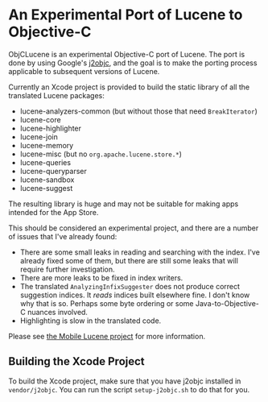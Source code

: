 An Experimental Port of Lucene to Objective-C
=============================================

ObjCLucene is an experimental Objective-C port of Lucene. The port is done
by using Google's [j2objc](http://j2objc.org), and the goal is to make the
porting process applicable to subsequent versions of Lucene.

Currently an Xcode project is provided to build the static library of all
the translated Lucene packages:

* lucene-analyzers-common (but without those that need `BreakIterator`)
* lucene-core
* lucene-highlighter
* lucene-join
* lucene-memory
* lucene-misc (but no `org.apache.lucene.store.*`)
* lucene-queries
* lucene-queryparser
* lucene-sandbox
* lucene-suggest

The resulting library is huge and may not be suitable for making apps intended
for the App Store.

This should be considered an experimental project, and there are a number of
issues that I've already found:

* There are some small leaks in reading and searching with the index. I've
  already fixed some of them, but there are still some leaks that will require
  further investigation.
* There are more leaks to be fixed in index writers.
* The translated `AnalyzingInfixSuggester` does not produce correct suggestion
  indices. It *reads* indices built elsewhere fine. I don't know why that is
  so. Perhaps some byte ordering or some Java-to-Objective-C nuances
  involved.
* Highlighting is slow in the translated code.

Please see [the Mobile Lucene project](https://github.com/lukhnos/mobilelucene)
for more information.


Building the Xcode Project
--------------------------

To build the Xcode project, make sure that you have j2objc installed in
`vendor/j2objc`. You can run the script `setup-j2objc.sh` to do that for you.

